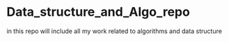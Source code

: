 # Data_structure_and_Algo_repo
in this repo will include all my work related to algorithms and data structure 
